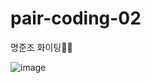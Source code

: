 # pair-coding-02

명준조 화이팅🧑‍💻

![image](https://user-images.githubusercontent.com/82504981/167826502-48dfd34e-7b53-4c94-a734-e316101c7d6c.png)
